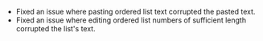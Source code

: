 - Fixed an issue where pasting ordered list text corrupted the pasted text.
- Fixed an issue where editing ordered list numbers of sufficient length corrupted the list's text.